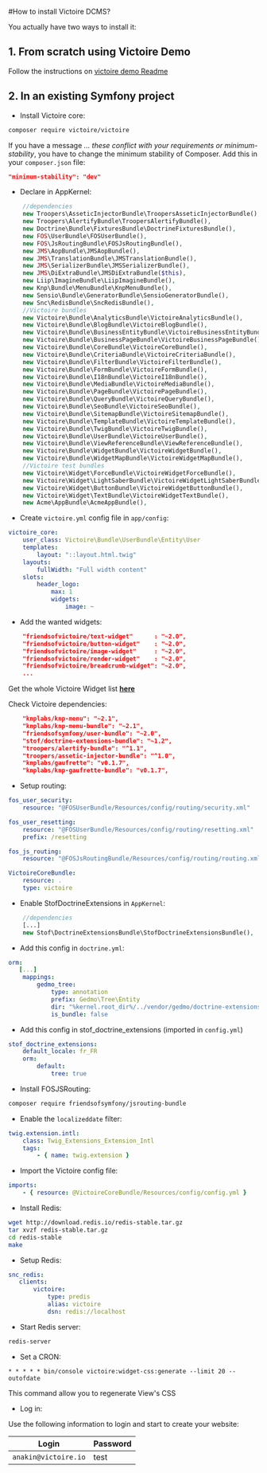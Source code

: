 #How to install Victoire DCMS?

You actually have two ways to install it:

## 1. From scratch using Victoire Demo

Follow the instructions on [victoire demo Readme](https://github.com/Victoire/demo/blob/master/README.md)

## 2. In an existing Symfony project

- Install Victoire core:

```bash
composer require victoire/victoire
```

If you have a message *… these conflict with your requirements or minimum-stability*, you have to change the minimum stability of Composer. Add this in your `composer.json` file:

```json
"minimum-stability": "dev"
```

- Declare in AppKernel:

```php
    //dependencies
    new Troopers\AsseticInjectorBundle\TroopersAsseticInjectorBundle(),
    new Troopers\AlertifyBundle\TroopersAlertifyBundle(),
    new Doctrine\Bundle\FixturesBundle\DoctrineFixturesBundle(),
    new FOS\UserBundle\FOSUserBundle(),
    new FOS\JsRoutingBundle\FOSJsRoutingBundle(),
    new JMS\AopBundle\JMSAopBundle(),
    new JMS\TranslationBundle\JMSTranslationBundle(),
    new JMS\SerializerBundle\JMSSerializerBundle(),
    new JMS\DiExtraBundle\JMSDiExtraBundle($this),
    new Liip\ImagineBundle\LiipImagineBundle(),
    new Knp\Bundle\MenuBundle\KnpMenuBundle(),
    new Sensio\Bundle\GeneratorBundle\SensioGeneratorBundle(),
    new Snc\RedisBundle\SncRedisBundle(),
    //Victoire bundles
    new Victoire\Bundle\AnalyticsBundle\VictoireAnalyticsBundle(),
    new Victoire\Bundle\BlogBundle\VictoireBlogBundle(),
    new Victoire\Bundle\BusinessEntityBundle\VictoireBusinessEntityBundle(),
    new Victoire\Bundle\BusinessPageBundle\VictoireBusinessPageBundle(),
    new Victoire\Bundle\CoreBundle\VictoireCoreBundle(),
    new Victoire\Bundle\CriteriaBundle\VictoireCriteriaBundle(),
    new Victoire\Bundle\FilterBundle\VictoireFilterBundle(),
    new Victoire\Bundle\FormBundle\VictoireFormBundle(),
    new Victoire\Bundle\I18nBundle\VictoireI18nBundle(),
    new Victoire\Bundle\MediaBundle\VictoireMediaBundle(),
    new Victoire\Bundle\PageBundle\VictoirePageBundle(),
    new Victoire\Bundle\QueryBundle\VictoireQueryBundle(),
    new Victoire\Bundle\SeoBundle\VictoireSeoBundle(),
    new Victoire\Bundle\SitemapBundle\VictoireSitemapBundle(),
    new Victoire\Bundle\TemplateBundle\VictoireTemplateBundle(),
    new Victoire\Bundle\TwigBundle\VictoireTwigBundle(),
    new Victoire\Bundle\UserBundle\VictoireUserBundle(),
    new Victoire\Bundle\ViewReferenceBundle\ViewReferenceBundle(),
    new Victoire\Bundle\WidgetBundle\VictoireWidgetBundle(),
    new Victoire\Bundle\WidgetMapBundle\VictoireWidgetMapBundle(),
    //Victoire test bundles
    new Victoire\Widget\ForceBundle\VictoireWidgetForceBundle(),
    new Victoire\Widget\LightSaberBundle\VictoireWidgetLightSaberBundle(),
    new Victoire\Widget\ButtonBundle\VictoireWidgetButtonBundle(),
    new Victoire\Widget\TextBundle\VictoireWidgetTextBundle(),
    new Acme\AppBundle\AcmeAppBundle(),
```

- Create `victoire.yml` config file in `app/config`:

```yml
victoire_core:
    user_class: Victoire\Bundle\UserBundle\Entity\User
    templates:
        layout: "::layout.html.twig"
    layouts:
        fullWidth: "Full width content"
    slots:
        header_logo:
            max: 1
            widgets:
                image: ~
```

- Add the wanted widgets:

```json
    "friendsofvictoire/text-widget"      : "~2.0",
    "friendsofvictoire/button-widget"    : "~2.0",
    "friendsofvictoire/image-widget"     : "~2.0",
    "friendsofvictoire/render-widget"    : "~2.0",
    "friendsofvictoire/breadcrumb-widget": "~2.0",
    ...
```

Get the whole Victoire Widget list [**here**](http://packagist.org/search/?tags=victoire)

Check Victoire dependencies:

```json
    "knplabs/knp-menu": "~2.1",
    "knplabs/knp-menu-bundle": "~2.1",
    "friendsofsymfony/user-bundle": "~2.0",
    "stof/doctrine-extensions-bundle": "~1.2",
    "troopers/alertify-bundle": "^1.1",
    "troopers/assetic-injector-bundle": "^1.0",
    "knplabs/gaufrette": "v0.1.7",
    "knplabs/knp-gaufrette-bundle": "v0.1.7",
```

- Setup routing:

```yml
fos_user_security:
    resource: "@FOSUserBundle/Resources/config/routing/security.xml"

fos_user_resetting:
    resource: "@FOSUserBundle/Resources/config/routing/resetting.xml"
    prefix: /resetting

fos_js_routing:
    resource: "@FOSJsRoutingBundle/Resources/config/routing/routing.xml"

VictoireCoreBundle:
    resource: .
    type: victoire
```

- Enable StofDoctrineExtensions in `AppKernel`:

```php
    //dependencies
    [...]
    new Stof\DoctrineExtensionsBundle\StofDoctrineExtensionsBundle(),
```

- Add this config in `doctrine.yml`:

```yml
orm:
   [...]
    mappings:
        gedmo_tree:
            type: annotation
            prefix: Gedmo\Tree\Entity
            dir: "%kernel.root_dir%/../vendor/gedmo/doctrine-extensions/lib/Gedmo/Tree/Entity"
            is_bundle: false
```

- Add this config in stof_doctrine_extensions (imported in `config.yml`)

```yml
stof_doctrine_extensions:
    default_locale: fr_FR
    orm:
        default:
            tree: true
```

- Install FOSJSRouting:

```bash
composer require friendsofsymfony/jsrouting-bundle
```

- Enable the `localizeddate` filter:

```yml
twig.extension.intl:
    class: Twig_Extensions_Extension_Intl
    tags:
        - { name: twig.extension }
```

- Import the Victoire config file:

```yml
imports:
    - { resource: @VictoireCoreBundle/Resources/config/config.yml }
```

- Install Redis:

```bash
wget http://download.redis.io/redis-stable.tar.gz
tar xvzf redis-stable.tar.gz
cd redis-stable
make
```

- Setup Redis:

```yml
snc_redis:
   clients:
       victoire:
           type: predis
           alias: victoire
           dsn: redis://localhost
```

- Start Redis server:

```bash
redis-server
```

- Set a CRON:

```
* * * * * bin/console victoire:widget-css:generate --limit 20 --outofdate
```

This command allow you to regenerate View's CSS

- Log in:

Use the following information to login and start to create your website:

|Login|Password|
|-----|--------|
|`anakin@victoire.io`|test|
